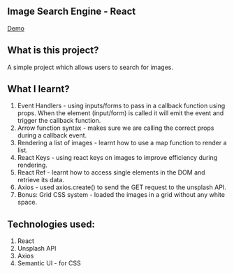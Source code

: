 ## Image Search Engine - React 
[Demo](https://image-search-engine-react.herokuapp.com/)

## What is this project?
A simple project which allows users to search for images.
## What I learnt?
1. Event Handlers - using inputs/forms to pass in a callback function using props. When the element (input/form) is called it will emit the event and trigger the callback function.
2. Arrow function syntax - makes sure we are calling the correct props during a callback event.
3. Rendering a list of images - learnt how to use a map function to render a list.
4. React Keys - using react keys on images to improve efficiency during rendering.
5. React Ref - learnt how to access single elements in the DOM and retrieve its data.
6. Axios - used axios.create() to send the GET request to the unsplash API. 
7. Bonus: Grid CSS system - loaded the images in a grid without any white space.

## Technologies used:
1. React
2. Unsplash API
3. Axios
4. Semantic UI - for CSS
